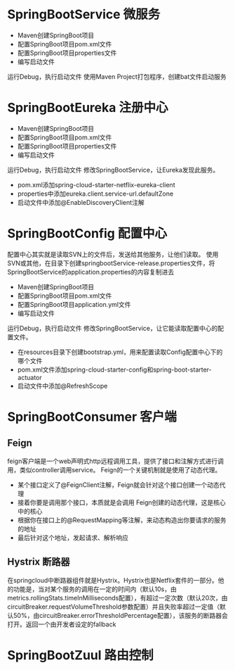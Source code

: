 # SpringBootService 微服务

  - Maven创建SpringBoot项目
  - 配置SpringBoot项目pom.xml文件
  - 配置SpringBoot项目properties文件
  - 编写启动文件
  
运行Debug，执行启动文件
使用Maven Project打包程序，创建bat文件启动服务

# SpringBootEureka 注册中心

  - Maven创建SpringBoot项目
  - 配置SpringBoot项目pom.xml文件
  - 配置SpringBoot项目properties文件
  - 编写启动文件
  
运行Debug，执行启动文件
修改SpringBootService，让Eureka发现此服务。
  - pom.xml添加spring-cloud-starter-netflix-eureka-client
  - properties中添加eureka.client.service-url.defaultZone
  - 启动文件中添加@EnableDiscoveryClient注解

# SpringBootConfig 配置中心

配置中心其实就是读取SVN上的文件后，发送给其他服务，让他们读取。
使用SVN或其他，在目录下创建springbootService-release.properties文件，将SpringBootService的application.properties的内容复制进去

  - Maven创建SpringBoot项目
  - 配置SpringBoot项目pom.xml文件
  - 配置SpringBoot项目application.yml文件
  - 编写启动文件
  
运行Debug，执行启动文件
修改SpringBootService，让它能读取配置中心的配置文件。
  
  - 在resources目录下创建bootstrap.yml，用来配置读取Config配置中心下的哪个文件
  - pom.xml文件添加spring-cloud-starter-config和spring-boot-starter-actuator
  - 启动文件中添加@RefreshScope

# SpringBootConsumer 客户端
## Feign 
feign客户端是一个web声明式http远程调用工具，提供了接口和注解方式进行调用，类似controller调用service。
Feign的一个关键机制就是使用了动态代理。
  - 某个接口定义了@FeignClient注解，Feign就会针对这个接口创建一个动态代理
  - 接着你要是调用那个接口，本质就是会调用 Feign创建的动态代理，这是核心中的核心
  - 根据你在接口上的@RequestMapping等注解，来动态构造出你要请求的服务的地址
  - 最后针对这个地址，发起请求、解析响应


  

## Hystrix 断路器
在springcloud中断路器组件就是Hystrix。Hystrix也是Netflix套件的一部分。他的功能是，当对某个服务的调用在一定的时间内（默认10s，由metrics.rollingStats.timeInMilliseconds配置），有超过一定次数（默认20次，由circuitBreaker.requestVolumeThreshold参数配置）并且失败率超过一定值（默认50%，由circuitBreaker.errorThresholdPercentage配置），该服务的断路器会打开。返回一个由开发者设定的fallback


# SpringBootZuul 路由控制
